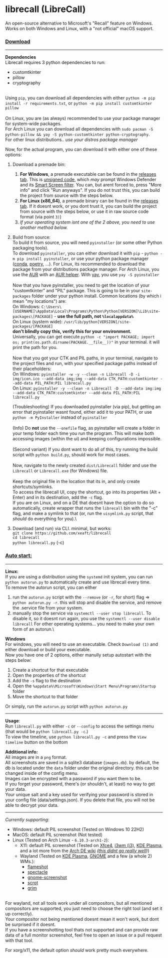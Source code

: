 # librecall (LibreCall)

An open-source alternative to Microsoft's "Recall" feature on Windows. Works on both Windows and Linux, with a "not official" macOS support.

### <ins>Download</ins>

<hr>

**Dependencies**\
Librecall requires 3 python dependencies to run:
- customtkinter
- pillow
- cryptography

\
Using `pip`, you can download all dependencies with either `python -m pip install -r requirements.txt`, or `python -m pip install customtkinter pillow`\
\
On Linux, you are (as always) recommended to use your package manager for system-wide packages.\
For Arch Linux you can download all dependencies with `sudo pacman -S python-pillow && yay -S python-customtkinter python-cryptography`.\
For other linux distributions.. *use your distros package manager*

Now, for the actual program, you can download it with either one of these options:
1) Download a premade bin:
    1) **For Windows**, a premade executable can be found in the [releases tab](https://github.com/xeaft/librecall/releases). This is [unsigned code](https://en.wikipedia.org/wiki/Code_signing), which *may* prompt Windows Defender and its [Smart Screen filter](https://answers.microsoft.com/en-us/windows/forum/all/i-get-the-windows-protected-your-pc-message-is-my/c4d4f9c5-43b3-42ca-a199-dd253222915b). You can, but arent forced to, press "More info" and click "Run anyways". If you do not trust this, you can build the project from source with the steps below.
    2) **For Linux (x86_64)**, a premade binary can be found in the [releases tab](https://github.com/xeaft/librecall/releases). If it doesnt work, or you dont trust it, you can build the project from source with the steps below, or use it in raw source code format (via point `3)`)
    3) *If your operating system isnt one of the 2 above, you need to use another method below.*

2) Build from source:\
    To build it from source, you will need `pyinstaller` (or some other Python packaging tools).\
    To download `pyinstaller`, you can either download it with `pip` - `python -m pip install pyinstaller`, or use your python package manager ([conda](https://docs.conda.io/en/latest/), [poetry](https://python-poetry.org/), ...). For Linux, its recommended to download the package from your distributions package manager. For Arch Linux, you use the [AUR](https://wiki.archlinux.org/title/Arch_User_Repository) with an [AUR helper](https://wiki.archlinux.org/title/AUR_helpers). With [yay](https://aur.archlinux.org/packages/yay), you use `yay -S pyinstaller`\
    \
    Now that you have pyinstaller, you need to get the location of your "customtkinter" and "PIL" package. This is going to be in your `site-packages` folder under your python install. Common locations (by which i mean "my locations") are:\
    On Windows: `C:\Users\[USERNAME]\AppData\Local\Programs\Python\Python[VERSION]\Lib\site-packages\[PACKAGE]` - **use the full path, not `%localappdata%`**\
    On Linux (system wide): `/usr/lib/python[VERSION]/site-packages/[PACKAGE]`\
    **don't blindly copy this, verify this for your environment.**\
    Universally, you can get execute `python -c "import PACKAGE; import os; print(os.path.dirname(PACKAGE.__file__))"` in your terminal. it will print the path for you.\
    \
    Now that you got your CTK and PIL paths, in your terminal, navigate to the project files and run, with your specified package paths instead of their placeholders:\
    On Windows: `pyinstaller -w -y --clean -n Librecall -D -i img/icon.ico --add-data img;img --add-data CTK_PATH:customtkinter --add-data PIL_PATH:PIL librecall.py`\
    On Linux: `pyinstaller -y --clean -n Librecall -D --add-data img:img --add-data CTK_PATH:customtkinter --add-data PIL_PATH:PIL librecall.py`

    (Troubleshooting) If you downloaded pyinstaller (via pip), but getting an error that pyinstaller wasnt found, either add it to your PATH, or use `python -m PyInstaller` instead of `pyinstaller`\
    \
    (Info) Do **not** use the `--onefile` flag, as pyinstaller will create a folder in your temp folder each time you run the program. This will make both accessing images (within the ui) and keeping configurations impossible.\
    \
    (Second variant) If you dont want to do all of this, try running the build script with `python build.py`, should work for most cases.\
    \
    Now, navigate to the newly created `dist/Librecall` folder and use the `Librecall` or `Librecall.exe` (for Windows) file.\
    \
    Keep the original file in the location that its in, and only create shortcuts/symlinks.\
    To access the librecall UI, copy the shortcut, go into its properties (Alt + Enter) and in its destination, add the `-c` flag.\
    If you are on Linux, and on a DE that doesnt have the option to do so automatically, create wrapper that runs the `librecall` bin with the "-c" flag, and make a symlink to that (or, run the `uisymlink.py` script, that *should* do everything for you).\


3) Download (and run) via CLI. minimal, but works:\
    `git clone https://github.com/xeaft/librecall`\
    `cd librecall`\
    `python librecall.py` (-c)


### <ins>Auto start:</ins>
<hr>

**Linux:**\
If you are using a distribution using the `systemd` init system, you can run `python autorun.py` to automatically create and use librecall every time.\
To remove the autorun script, you can either
1) run the `autorun.py` script with the `--remove` (or `-r`, for short) flag => `python autorun.py -r`. this will stop and disable the service, and remove the .service file from your system.
2) manually stop the service via `systemctl --user stop librecall`. To disable it, so it doesnt run again, you use the `systemctl --user disable librecall`
For other operating systems... you need to make your own form of an autorun.\

**Windows**\
For windows, you will need to use an executable. Check `Download (1)` and either download or build your executable.\
Now you have one of 2 options, either manully setup autostart with the steps below:
1) Create a shortcut for that executable
2) Open the properties of the shortcut
3) Add the `-s` flag to the destination
4) Open the `%appdata%\Microsoft\Windows\Start Menu\Programs\Startup` folder
5) Move the shortcut to that folder

Or simply, run the `autorun.py` script with `python autorun.py`

<hr>

**Usage**:\
Run `librecall.py` with either `-c` or `--config` to access the settings menu (that would be `python librecall.py -c`.)\
To view the timeline, use `python librecall.py -c` and press the `View timeline` button on the bottom

**Additional info:**\
All images are in a `png` format.\
All screenshots are saved in a sqlite3 database (`images.db`). by default, the db is located under the `data` folder under the original directory. this can be changed inside of the config menu.\
Images can be encrypted with a password if you want them to be.\
If you forget your password, there's (or shouldn't, at least) no way to get your data.\
Your unique salt and a key used for verifying your password is stored in your config file (data/settings.json). If you delete that file, you will not be able to decrypt your data.

<hr>

*Currently supporting*:
 - Windows: default PIL screenshot (Tested on Windows 10 22H2)
 - MacOS: default PIL screenshot (Not tested)
 - Linux (Tested on Arch Linux - `6.10.3-arch1-2`):
    - X11: default PIL screenshot (Tested on [Xfce4](https://www.xfce.org/), [i3wm (i3)](https://i3wm.org/), [KDE Plasma](https://kde.org/plasma-desktop/), and a lot more from the [Arch DE wiki](https://wiki.archlinux.org/title/Desktop_environment) *([this didnt go really well](/img/des.png))*)
    - Wayland (Tested on [KDE Plasma](https://kde.org/plasma-desktop/), [GNOME](https://www.gnome.org/) and a few (a whole 2) WMs.):
        - [flameshot](https://flameshot.org/)
        - [spectacle](https://github.com/KDE/spectacle)
        - [gnome-screenshot](https://gitlab.gnome.org/GNOME/gnome-screenshot)
        - [scrot](https://github.com/resurrecting-open-source-projects/scrot)
        - [grim](https://sr.ht/~emersion/grim/)

\
For wayland, not all tools work under all compositors, but all mentioned compositors are supported, you just need to choose the right tool (and set it up correctly).\
Your compositor not being mentioned doesnt mean it won't work, but dont be surprised if it doesnt.\
If you have a screenshotting tool thats not supported and can provide raw data of a full monitor screenshot, feel free to open an issue or a pull request with that tool.

For xorg/x11, the default option *should* work pretty much everywhere.
